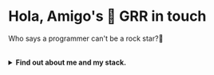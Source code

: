 <h1>Hola, Amigo's 👋 GRR in touch</h1>
<p>Who says a programmer can't be a rock star?🎸</p></br>

<details>
<summary><b>Find out about me and my stack.</b></summary>
</br>

![Header](https://capsule-render.vercel.app/api?type=wave&color=gradient&height=250&section=header&text=Welcome&fontSize=60&animation=fadeIn&fontAlignY=40)

## 🚀 About me
- 💻 Fullstack разработчик / Data Scientist / <ваша специализация>  
- 🌱 Изучаю **AI, DevOps и Open Source**  
- 🎯 Цель: создавать красивые и полезные проекты  
- ⚡ Факт: <добавьте что-то интересное о себе>  


## 🛠 Технологии и инструменты
![Python](https://img.shields.io/badge/-3776AB?logo=python&logoColor=white&style=flat-square&label=)
![JavaScript](https://img.shields.io/badge/-F7DF1E?logo=javascript&logoColor=black&style=flat-square&label=)
![React](https://img.shields.io/badge/-61DAFB?logo=react&logoColor=black&style=flat-square&label=)
![Node.js](https://img.shields.io/badge/-339933?logo=node.js&logoColor=white&style=flat-square&label=)
![Docker](https://img.shields.io/badge/-2496ED?logo=docker&logoColor=white&style=flat-square&label=)
![Git](https://img.shields.io/badge/-F05032?logo=git&logoColor=white&style=flat-square&label=)
![Linux](https://img.shields.io/badge/-FCC624?logo=linux&logoColor=black&style=flat-square&label=)



## 📊 GitHub Статистика

![GitHub stats](https://github-readme-stats.vercel.app/api?username=GammaGRR&show_icons=true&theme=tokyonight)  
![Top Langs](https://github-readme-stats.vercel.app/api/top-langs/?username=GammaGRR&layout=compact&theme=tokyonight)


## 🏆 Достижения GitHub

![trophy](https://github-profile-trophy.vercel.app/?username=GammaGRR&theme=onedark&no-frame=true&row=1&column=6)


## 📈 Активность

<img src="https://github-readme-activity-graph.vercel.app/graph?username=GammaGRR&theme=tokyo-night" width="85%">

## 🌐 Связаться со мной

[![Telegram](https://img.shields.io/badge/Telegram-2CA5E0?style=for-the-badge&logo=telegram&logoColor=white)](https://t.me/<ВАШ_TG>)
[![LinkedIn](https://img.shields.io/badge/-LinkedIn-0077B5?style=for-the-badge&logo=linkedin&logoColor=white)](<ССЫЛКА>)
[![Portfolio](https://img.shields.io/badge/Portfolio-000?style=for-the-badge&logo=vercel&logoColor=white)](<ССЫЛКА>)
[![Email](https://img.shields.io/badge/Email-D14836?style=for-the-badge&logo=gmail&logoColor=white)](mailto:<ВАШ_EMAIL>)


![Footer](https://capsule-render.vercel.app/api?type=waving&color=gradient&height=120&section=footer)


</details>
